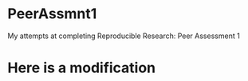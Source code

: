 PeerAssmnt1
===========

My attempts at completing Reproducible Research: Peer Assessment 1

# Here is a modification 

